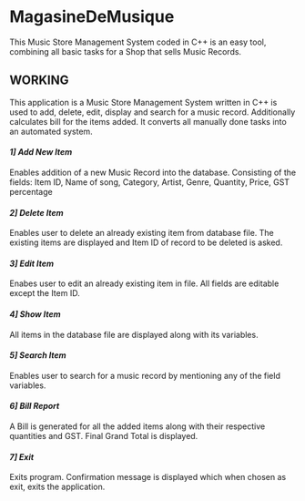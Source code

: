 # MagasineDeMusique
This Music Store Management System coded in C++ is an easy tool, combining all basic tasks for a Shop that sells Music Records.

## WORKING
This application is a Music Store Management System written in C++ is used to add, delete, edit, display and search for a music record. Additionally calculates bill for the items added. It converts all manually done tasks into an automated system.
#### *1] Add New Item*
Enables addition of a new Music Record into the database. Consisting of the fields:
Item ID, Name of song, Category, Artist, Genre, Quantity, Price, GST percentage

#### *2] Delete Item*
Enables user to delete an already existing item from database file. The existing items are displayed and Item ID of record to be deleted is asked.

#### *3] Edit Item*
Enabes user to edit an already existing item in file. All fields are editable except the Item ID.

#### *4] Show Item*
All items in the database file are displayed along with its variables.

#### *5] Search Item*
Enables user to search for a music record by mentioning any of the field variables.

#### *6] Bill Report*
A Bill is generated for all the added items along with their respective quantities and GST.
Final Grand Total is displayed.

#### *7] Exit*
Exits program. Confirmation message is displayed which when chosen as exit, exits the application.

